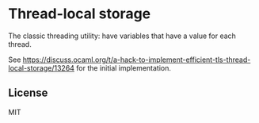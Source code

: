 # Thread-local storage

The classic threading utility: have variables that have a value for each thread.

See https://discuss.ocaml.org/t/a-hack-to-implement-efficient-tls-thread-local-storage/13264 for the initial implementation.

## License

MIT

